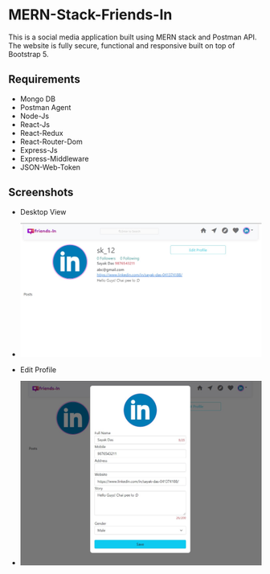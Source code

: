 # MERN-Stack-Friends-In
This is a social media application built using MERN stack and Postman API. The website is fully secure, functional and responsive built on top of Bootstrap 5.

## Requirements
* Mongo DB
* Postman Agent
* Node-Js
* React-Js
* React-Redux
* React-Router-Dom
* Express-Js
* Express-Middleware
* JSON-Web-Token

## Screenshots
* Desktop View
* ![image](https://github.com/Sayak007/MERN-Stack-Friends-In/blob/main/assets/ss_01.jpg)

* Edit Profile
* ![image](https://github.com/Sayak007/MERN-Stack-Friends-In/blob/main/assets/ss_02.jpg)
